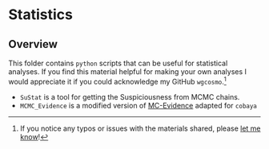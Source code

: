 # Statistics

## Overview
This folder contains `python` scripts that can be useful for statistical analyses. If you find this material helpful for making your own analyses I would appreciate it if you could acknowledge my GitHub `wgcosmo`.[^1]   

- `SuStat` is a tool for getting the Suspiciousness from MCMC chains. 
- `MCMC_Evidence` is a modified version of [MC-Evidence](https://github.com/yabebalFantaye/MCEvidence) adapted for `cobaya`

[^1]: If you notice any typos or issues with the materials shared, please [let me know](mailto:w.giare@sheffield.ac.uk)! 
